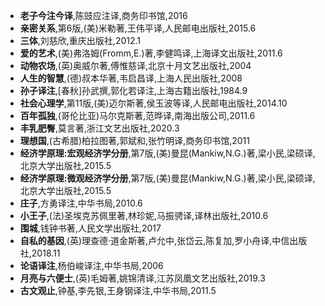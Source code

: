 - **老子今注今译**,陈豉应注译,商务印书馆,2016
- **亲密关系**,第6版,(美)米勒著,王伟平译,人民邮电出版社,2015.6
- **三体**,刘慈欣,重庆出版社,2012.1
- **爱的艺术**,(美)弗洛姆(Fromm,E.)著,李健鸣译,上海译文出版社,2011.6
- **动物农场**,(英)奥威尔著,傅惟慈译,北京十月文艺出版社,2004
- **人生的智慧**,(德)叔本华著,韦启昌译,上海人民出版社,2008
- **孙子译注**,[春秋]孙武撰,郭化若译注,上海古籍出版社,1984.9
- **社会心理学**,第11版,(美)迈尔斯著,侯玉波等译,人民邮电出版社,2014.10
- **百年孤独**,(哥伦比亚)马尔克斯著,范晔译,南海出版公司,2011.6
- **丰乳肥臀**,莫言著,浙江文艺出版社,2020.3
- **理想国**,(古希腊)柏拉图著,郭斌和,张竹明译,商务印书馆,2011
- **经济学原理:宏观经济学分册**,第7版,(美)曼昆(Mankiw,N.G.)著,梁小民,梁硕译,北京大学出版社,2015.5
- **经济学原理:微观经济学分册**,第7版,(美)曼昆(Mankiw,N.G.)著,梁小民,梁硕译,北京大学出版社,2015.5
- **庄子**,方勇译注,中华书局,2010.6
- **小王子**,(法)圣埃克苏佩里著,林珍妮,马振骋译,译林出版社,2010.6
- **围城**,钱钟书著,人民文学出版社,2017
- **自私的基因**,(英)理查德·道金斯著,卢允中,张岱云,陈复加,罗小舟译,中信出版社,2018.11
- **论语译注**,杨伯峻译注,中华书局,2006
- **月亮与六便士**,(英)毛姆著,姚锦清译,江苏凤凰文艺出版社,2019.3
- **古文观止**,钟基,李先银,王身钢译注,中华书局,2011.5






